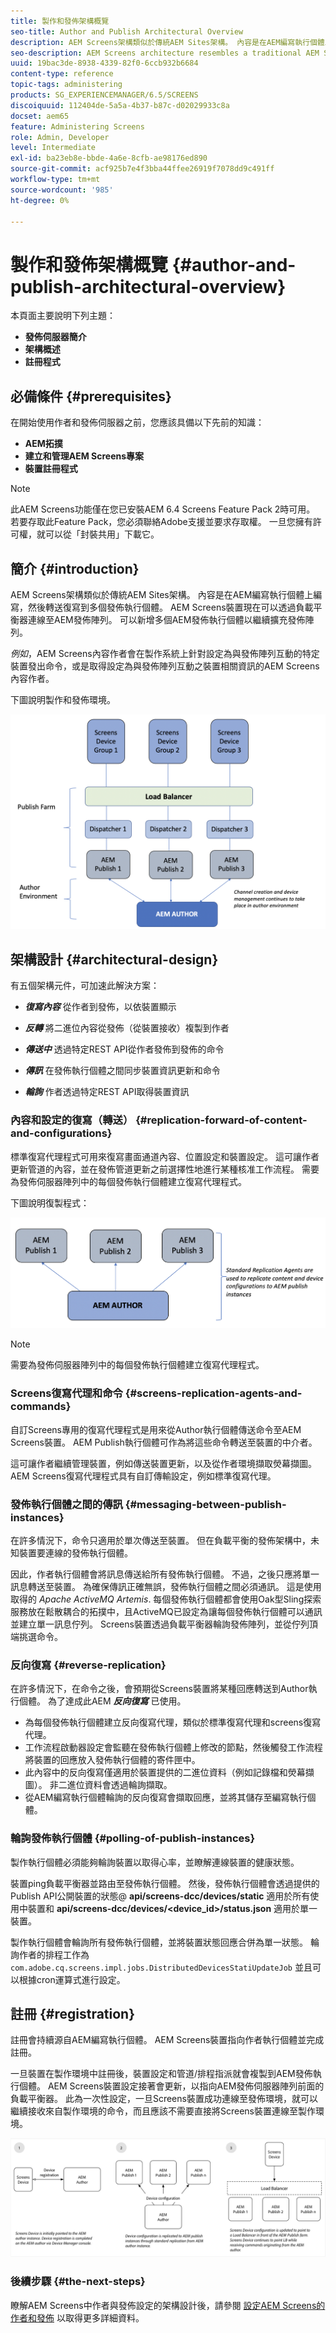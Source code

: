 ```yaml
---
title: 製作和發佈架構概覽
seo-title: Author and Publish Architectural Overview
description: AEM Screens架構類似於傳統AEM Sites架構。 內容是在AEM編寫執行個體上編寫，然後轉送復寫到多個發佈執行個體。 請詳閱本頁內容，瞭解更多有關作者和發佈架構概觀的資訊。
seo-description: AEM Screens architecture resembles a traditional AEM Sites architecture. Content is authored on an AEM author instance and then forward-replicated to multiple publish instances. Follow this page to learn more on author and publish architectural overview.
uuid: 19bac3de-8938-4339-82f0-6ccb932b6684
content-type: reference
topic-tags: administering
products: SG_EXPERIENCEMANAGER/6.5/SCREENS
discoiquuid: 112404de-5a5a-4b37-b87c-d02029933c8a
docset: aem65
feature: Administering Screens
role: Admin, Developer
level: Intermediate
exl-id: ba23eb8e-bbde-4a6e-8cfb-ae98176ed890
source-git-commit: acf925b7e4f3bba44ffee26919f7078dd9c491ff
workflow-type: tm+mt
source-wordcount: '985'
ht-degree: 0%

---
```


# 製作和發佈架構概覽 {#author-and-publish-architectural-overview}

本頁面主要說明下列主題：

* **發佈伺服器簡介**
* **架構概述**
* **註冊程式**

## 必備條件 {#prerequisites}

在開始使用作者和發佈伺服器之前，您應該具備以下先前的知識：

* **AEM拓撲**
* **建立和管理AEM Screens專案**
* **裝置註冊程式**

>[!NOTE]
>
>此AEM Screens功能僅在您已安裝AEM 6.4 Screens Feature Pack 2時可用。 若要存取此Feature Pack，您必須聯絡Adobe支援並要求存取權。 一旦您擁有許可權，就可以從「封裝共用」下載它。

## 簡介 {#introduction}

AEM Screens架構類似於傳統AEM Sites架構。 內容是在AEM編寫執行個體上編寫，然後轉送復寫到多個發佈執行個體。 AEM Screens裝置現在可以透過負載平衡器連線至AEM發佈陣列。 可以新增多個AEM發佈執行個體以繼續擴充發佈陣列。

*例如*，AEM Screens內容作者會在製作系統上針對設定為與發佈陣列互動的特定裝置發出命令，或是取得設定為與發佈陣列互動之裝置相關資訊的AEM Screens內容作者。

下圖說明製作和發佈環境。

![screen_shot_2019-03-04at30236pm](assets/screen_shot_2019-03-04at30236pm.png)

## 架構設計 {#architectural-design}

有五個架構元件，可加速此解決方案：

* ***復寫內容*** 從作者到發佈，以依裝置顯示

* ***反轉*** 將二進位內容從發佈（從裝置接收）複製到作者
* ***傳送中*** 透過特定REST API從作者發佈到發佈的命令
* ***傳訊*** 在發佈執行個體之間同步裝置資訊更新和命令
* ***輪詢*** 作者透過特定REST API取得裝置資訊

### 內容和設定的復寫（轉送）  {#replication-forward-of-content-and-configurations}

標準復寫代理程式可用來復寫畫面通道內容、位置設定和裝置設定。 這可讓作者更新管道的內容，並在發佈管道更新之前選擇性地進行某種核准工作流程。 需要為發佈伺服器陣列中的每個發佈執行個體建立復寫代理程式。

下圖說明復製程式：

![screen_shot_2019-03-04at33935pm](assets/screen_shot_2019-03-04at33935pm.png)

>[!NOTE]
>
>需要為發佈伺服器陣列中的每個發佈執行個體建立復寫代理程式。

### Screens復寫代理和命令  {#screens-replication-agents-and-commands}

自訂Screens專用的復寫代理程式是用來從Author執行個體傳送命令至AEM Screens裝置。 AEM Publish執行個體可作為將這些命令轉送至裝置的中介者。

這可讓作者繼續管理裝置，例如傳送裝置更新，以及從作者環境擷取熒幕擷圖。 AEM Screens復寫代理程式具有自訂傳輸設定，例如標準復寫代理。

### 發佈執行個體之間的傳訊  {#messaging-between-publish-instances}

在許多情況下，命令只適用於單次傳送至裝置。 但在負載平衡的發佈架構中，未知裝置要連線的發佈執行個體。

因此，作者執行個體會將訊息傳送給所有發佈執行個體。 不過，之後只應將單一訊息轉送至裝置。 為確保傳訊正確無誤，發佈執行個體之間必須通訊。 這是使用取得的 *Apache ActiveMQ Artemis*. 每個發佈執行個體都會使用Oak型Sling探索服務放在鬆散耦合的拓撲中，且ActiveMQ已設定為讓每個發佈執行個體可以通訊並建立單一訊息佇列。 Screens裝置透過負載平衡器輪詢發佈陣列，並從佇列頂端挑選命令。

### 反向復寫 {#reverse-replication}

在許多情況下，在命令之後，會預期從Screens裝置將某種回應轉送到Author執行個體。 為了達成此AEM ***反向復寫*** 已使用。

* 為每個發佈執行個體建立反向復寫代理，類似於標準復寫代理和screens復寫代理。
* 工作流程啟動器設定會監聽在發佈執行個體上修改的節點，然後觸發工作流程將裝置的回應放入發佈執行個體的寄件匣中。
* 此內容中的反向復寫僅適用於裝置提供的二進位資料（例如記錄檔和熒幕擷圖）。 非二進位資料會透過輪詢擷取。
* 從AEM編寫執行個體輪詢的反向復寫會擷取回應，並將其儲存至編寫執行個體。

### 輪詢發佈執行個體  {#polling-of-publish-instances}

製作執行個體必須能夠輪詢裝置以取得心率，並瞭解連線裝置的健康狀態。

裝置ping負載平衡器並路由至發佈執行個體。 然後，發佈執行個體會透過提供的Publish API公開裝置的狀態@ **api/screens-dcc/devices/static** 適用於所有使用中裝置和 **api/screens-dcc/devices/&lt;device_id>/status.json** 適用於單一裝置。

製作執行個體會輪詢所有發佈執行個體，並將裝置狀態回應合併為單一狀態。 輪詢作者的排程工作為 `com.adobe.cq.screens.impl.jobs.DistributedDevicesStatiUpdateJob` 並且可以根據cron運算式進行設定。

## 註冊 {#registration}

註冊會持續源自AEM編寫執行個體。 AEM Screens裝置指向作者執行個體並完成註冊。

一旦裝置在製作環境中註冊後，裝置設定和管道/排程指派就會複製到AEM發佈執行個體。 AEM Screens裝置設定接著會更新，以指向AEM發佈伺服器陣列前面的負載平衡器。 此為一次性設定，一旦Screens裝置成功連線至發佈環境，就可以繼續接收來自製作環境的命令，而且應該不需要直接將Screens裝置連線至製作環境。

![screen_shot_2019-02-25at15218pm](assets/screen_shot_2019-02-25at15218pm.png)

### 後續步驟 {#the-next-steps}

瞭解AEM Screens中作者與發佈設定的架構設計後，請參閱 [設定AEM Screens的作者和發佈](author-and-publish.md) 以取得更多詳細資料。
